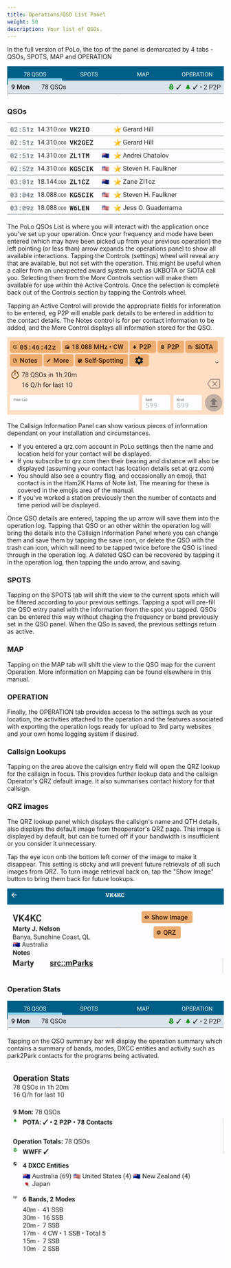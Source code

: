 ```yaml
---
title: Operations/QSO List Panel
weight: 50
description: Your list of QSOs.
---
```

In the full version of PoLo, the top of the panel is demarcated by 4 tabs - QSOs, SPOTS, MAP and OPERATION

![image](./toptabs.png)

### QSOs
![image](./qsolist.png)

The PoLo QSOs List is where you will interact with the application once you've set up your operation. Once your frequency and mode have been entered (which may have been picked up from your previous operation) the left pointing (or less than) arrow expands the operations panel to show all available interactions. Tapping the Controls (settings) wheel will reveal any that are available, but not set with the operation. This might be useful when a caller from an unexpected award system such as UKBOTA or SiOTA call you. Selecting them from the More Controls section will make them available for use within the Active Controls. Once the selection is complete back out of the Controls section by tapping the Controls wheel.

Tapping an Active Control will provide the appropriate fields for information to be entered, eg P2P will enable park details to be entered in addition to the contact details. The Notes control is for per contact information to be added, and the More Control displays all information stored for the QSO.

![image](./qsopanel.png)

The Callsign Information Panel can show various pieces of information dependant on your installation and circumstances.
* If you entered a qrz.com account in PoLo settings then the name and location held for your contact will be displayed.
* If you subscribe to qrz.com then their bearing and distance will also be displayed (assuming your contact has location details set at qrz.com)
* You should also see a country flag, and occasionally an emoji, that contact is in the Ham2K Hams of Note list. The meaning for these is covered in the emojis area of the manual.
* If you've worked a station previously then the number of contacts and time period will be displayed.

Once QSO details are entered, tapping the up arrow will save them into the operation log. Tapping that QSO or an other within the operation log will bring the details into the Callsign Information Panel where you can change them and save them by tapping the save icon, or delete the QSO with the trash can icon, which will need to be tapped twice before the QSO is lined through in the operation log. A deleted QSO can be recovered by tapping it in the operation log, then tapping the undo arrow, and saving.

### SPOTS
Tapping on the SPOTS tab will shift the view to the current spots which will be filtered according to your previous settings. Tapping a spot will pre-fill the QSO entry panel with the information from the spot you tapped. QSOs can be entered this way without chaging the frequency or band previously set in the QSO panel. When the QSo is saved, the previous settings return as active.

### MAP
Tapping on the MAP tab will shift the view to the QSO map for the current Operation. More information on Mapping can be found elsewhere in this manual.

### OPERATION
Finally, the OPERATION tab provides access to the settings such as your location, the activities attached to the operation and the features associated with exporting the operation logs ready for upload to 3rd party websites and your own home logging system if desired.

### Callsign Lookups
Tapping on the area above the callsign entry field will open the QRZ lookup for the callsign in focus. This provides further lookup data and the callsign Operator's QRZ default image. It also summarises contact history for that callsign.

### QRZ images
The QRZ lookup panel which displays the callsign's name and QTH details, also displays the default image from theoperator's QRZ page. This image is displayed by default, but can be turned off if your bandwidth is insufficient or you consider it unnecessary.

Tap the eye icon onb the bottom left corner of the image to make it disappear. This setting is sticky and will prevent future retrievals of all such images from QRZ. To turn image retrieval back on, tap the "Show Image" button to bring them back for future lookups.

![image](./showimage.png)

### Operation Stats

![image](./toptabs.png)

Tapping on the QSO summary bar will display the operation summary which contains a summary of bands, modes, DXCC entities and activity such as park2Park contacts for the programs being activated.

![image](./operationstats.png)

